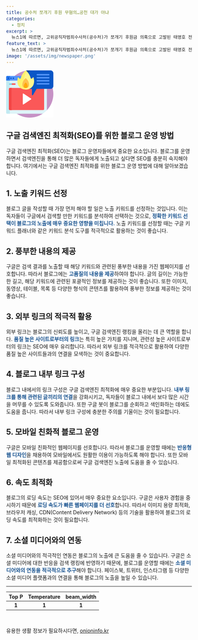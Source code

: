 ```yaml
---
title: 공수처 쪼개기 후원 무혐의…공천 대가 아냐
categories:
  - 정치
excerpt: >
  뉴스1에 따르면, 고위공직자범죄수사처(공수처)가 쪼개기 후원금 의혹으로 고발된 태영호 전 국민의힘 의원을 불기소 처분했다. 이에 대해 공수처는 정치자금법과 공직선거법 위반 혐의로 불기소 결정을 내림. 태 전 의원은 후보자 추천 대가 명목으로 후원금을 받았으나, 공수처는 공천의 대가가 아닌 의정활동 응원이라고 판단했다. 다만, 가족·지인 명의를 이용한 후원금 기부에 대한 추가 수사가 필요하다고 보고 대검찰청에 의뢰했다.
feature_text: >
  뉴스1에 따르면, 고위공직자범죄수사처(공수처)가 쪼개기 후원금 의혹으로 고발된 태영호 전 국민의힘 의원을 불기소 처분했다. 이에 대해 공수처는 정치자금법과 공직선거법 위반 혐의로 불기소 결정을 내림. 태 전 의원은 후보자 추천 대가 명목으로 후원금을 받았으나, 공수처는 공천의 대가가 아닌 의정활동 응원이라고 판단했다. 다만, 가족·지인 명의를 이용한 후원금 기부에 대한 추가 수사가 필요하다고 보고 대검찰청에 의뢰했다.
image: '/assets/img/newspaper.png'
---
```


<p><img src="/assets/img/news.png" alt="rentncar 속보" /></p>

<h2 data-ke-size="size26">구글 검색엔진 최적화(SEO)를 위한 블로그 운영 방법</h2>

<p data-ke-size="size16">구글 검색엔진 최적화(SEO)는 블로그 운영자들에게 중요한 요소입니다. 블로그를 운영하면서 검색엔진을 통해 더 많은 독자들에게 노출되고 싶다면 SEO를 충분히 숙지해야 합니다. 여기에서는 구글 검색엔진 최적화를 위한 블로그 운영 방법에 대해 알아보겠습니다.</p>

<h2 data-ke-size="size26">1. 노출 키워드 선정</h2>

<p data-ke-size="size16">블로그 글을 작성할 때 가장 먼저 해야 할 일은 노출 키워드를 선정하는 것입니다. 이는 독자들이 구글에서 검색할 만한 키워드를 분석하여 선택하는 것으로, <b><span style="color: #1a5490;">정확한 키워드 선택이 블로그의 노출에 매우 중요한 영향을 미칩니다.</span></b> 노출 키워드를 선정할 때는 구글 키워드 플래너와 같은 키워드 분석 도구를 적극적으로 활용하는 것이 좋습니다.</p>

<h2 data-ke-size="size26">2. 풍부한 내용의 제공</h2>

<p data-ke-size="size16">구글은 검색 결과를 노출할 때 해당 키워드와 관련된 풍부한 내용을 가진 웹페이지를 선호합니다. 따라서 블로그에는 <b><span style="color: #1a5490;">고품질의 내용을 제공</span></b>하여야 합니다. 글의 길이는 가능한 한 길고, 해당 키워드에 관련된 포괄적인 정보를 제공하는 것이 좋습니다. 또한 이미지, 동영상, 테이블, 목록 등 다양한 형식의 콘텐츠를 활용하여 풍부한 정보를 제공하는 것이 좋습니다.</p>

<h2 data-ke-size="size26">3. 외부 링크의 적극적 활용</h2>

<p data-ke-size="size16">외부 링크는 블로그의 신뢰도를 높이고, 구글 검색엔진 랭킹을 올리는 데 큰 역할을 합니다. <b><span style="color: #1a5490;">품질 높은 사이트로부터의 링크</span></b>는 특히 높은 가치를 지니며, 관련성 높은 사이트로부터의 링크는 SEO에 매우 유리합니다. 따라서 외부 링크를 적극적으로 활용하여 다양한 품질 높은 사이트들과의 연결을 모색하는 것이 중요합니다.</p>

<h2 data-ke-size="size26">4. 블로그 내부 링크 구성</h2>

<p data-ke-size="size16">블로그 내에서의 링크 구성은 구글 검색엔진 최적화에 매우 중요한 부분입니다. <b><span style="color: #1a5490;">내부 링크를 통해 관련된 글끼리의 연결</span></b>을 강화시키고, 독자들이 블로그 내에서 보다 많은 시간을 머무를 수 있도록 도와줍니다. 또한 구글 봇이 블로그를 순회하고 색인화하는 데에도 도움을 줍니다. 따라서 내부 링크 구성에 충분한 주의를 기울이는 것이 필요합니다.</p>

<h2 data-ke-size="size26">5. 모바일 친화적 블로그 운영</h2>

<p data-ke-size="size16">구글은 모바일 친화적인 웹페이지를 선호합니다. 따라서 블로그를 운영할 때에는 <b><span style="color: #1a5490;">반응형 웹 디자인</span></b>을 채용하여 모바일에서도 원활한 이용이 가능하도록 해야 합니다. 또한 모바일 최적화된 콘텐츠를 제공함으로써 구글 검색엔진 노출에 도움을 줄 수 있습니다.</p>

<h2 data-ke-size="size26">6. 속도 최적화</h2>

<p data-ke-size="size16">블로그의 로딩 속도는 SEO에 있어서 매우 중요한 요소입니다. 구글은 사용자 경험을 중시하기 때문에 <b><span style="color: #1a5490;">로딩 속도가 빠른 웹페이지를 더 선호</span></b>합니다. 따라서 이미지 용량 최적화, 브라우저 캐싱, CDN(Content Delivery Network) 등의 기술을 활용하여 블로그의 로딩 속도를 최적화하는 것이 필요합니다.</p>

<h2 data-ke-size="size26">7. 소셜 미디어와의 연동</h2>

<p data-ke-size="size16">소셜 미디어와의 적극적인 연동은 블로그의 노출에 큰 도움을 줄 수 있습니다. 구글은 소셜 미디어에 대한 반응을 검색 랭킹에 반영하기 때문에, 블로그를 운영할 때에는 <b><span style="color: #1a5490;">소셜 미디어와의 연동을 적극적으로 추구</span></b>해야 합니다. 페이스북, 트위터, 인스타그램 등 다양한 소셜 미디어 플랫폼과의 연결을 통해 블로그의 노출을 높일 수 있습니다.</p>

<hr>

<table>
<thead>
<tr>
<th style="text-align: center;">Top P</th>
<th style="text-align: center;">Temperature</th>
<th style="text-align: center;">beam_width</th>
</tr>
</thead>
<tbody>
<tr>
<td style="text-align: center; height: 17px;"><b>1</b></td>
<td style="text-align: center; height: 17px;"><b>1</b></td>
<td style="text-align: center; height: 17px;"><b>1</b></td>
</tr>
</tbody>
</table>

<p data-ke-size="size16">&nbsp;</p>
유용한 생활 정보가 필요하시다면, <a href="https://onioninfo.kr" rel="dofollow">onioninfo.kr</a>


